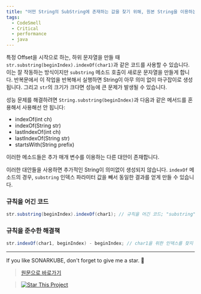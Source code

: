 ```yaml
---
title: "어떤 String의 SubString에 존재하는 값을 찾기 위해, 원본 String을 이용하는 것이 더 좋습니다."
tags:
  - CodeSmell
  - Critical
  - performance
  - java
---
```


특정 Offset을 시작으로 하는, 하위 문자열을 만들 때 `str.substring(beginIndex).indexOf(char1)`과 같은 코드를 사용할 수 있습니다.
이는 잘 작동하는 방식이지만 `substring` 메소드 호출이 새로운 문자열을 만들게 합니다.
반복문에서 이 작업을 반복해서 실행하면 String이 아무 의미 없이 마구잡이로 생성됩니다.
그리고 `str`의 크기가 크다면 성능에 큰 문제가 발생될 수 있습니다.

성능 문제를 해결하려면 `String.substring(beginIndex)`과 다음과 같은 메서드를 혼용해서 사용해선 안 됩니다:

- indexOf(int ch)
- indexOf(String str)
- lastIndexOf(int ch)
- lastIndexOf(String str)
- startsWith(String prefix)

이러한 메소드들은 추가 매개 변수를 이용하는 다른 대안이 존재합니다.

이러한 대안들을 사용하면 추가적인 String이 의미없이 생성되지 않습니다.
`indexOf` 메소드의 경우, `substring` 인덱스 파라미터 값을 빼서 동일한 결과를 얻게 만들 수 있습니다.

### 규칙을 어긴 코드

```java
str.substring(beginIndex).indexOf(char1); // 규칙을 어긴 코드; "substring"이 실행되면 새로운 문자열이 만들어 질 것 입니다.
```

### 규칙을 준수한 해결책

```java
str.indexOf(char1, beginIndex) - beginIndex; // char1을 위한 인덱스를 찾지 못한 경우 ( => -1 -beginIndex)
```

---

If you like SONARKUBE, don't forget to give me a star. :star2:

> [원문으로 바로가기](https://rules.sonarsource.com/java/RSPEC-4635)

> [![Star This Project](https://img.shields.io/github/stars/kantabile/sonarkube.svg?label=Stars&style=social)](https://github.com/kantabile/sonarkube)
